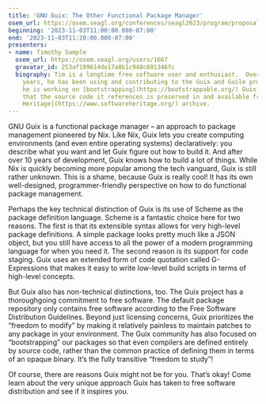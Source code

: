 ```yaml
---
title: 'GNU Guix: The Other Functional Package Manager'
osem_url: https://osem.seagl.org/conferences/seagl2023/program/proposals/1007
beginning: '2023-11-03T11:00:00.000-07:00'
end: '2023-11-03T11:20:00.000-07:00'
presenters:
- name: Timothy Sample
  osem_url: https://osem.seagl.org/users/1667
  gravatar_id: 253af199614de17a8b1c948c601346fc
  biography: Tim is a longtime free software user and enthusiast.  Over the past several
    years, he has been using and contributing to the Guix and Guile projects.  Currently,
    he is working on [bootstrapping](https://bootstrappable.org/) Guix and ensuring
    that the source code it references is preserved in and available from the [Software
    Heritage](https://www.softwareheritage.org/) archive.
---
```


GNU Guix is a functional package manager – an approach to package management pioneered by Nix.  Like Nix, Guix lets you create computing environments (and even entire operating systems) declaratively: you describe what you want and let Guix figure out how to build it.  And after over 10 years of development, Guix knows how to build a lot of things.  While Nix is quickly becoming more popular among the tech vanguard, Guix is still rather unknown.  This is a shame, because Guix is really cool!  It has its own well-designed, programmer-friendly perspective on how to do functional package management.

Perhaps the key technical distinction of Guix is its use of Scheme as the package definition language.  Scheme is a fantastic choice here for two reasons.  The first is that its extensible syntax allows for very high-level package definitions.  A simple package looks pretty much like a JSON object, but you still have access to all the power of a modern programming language for when you need it.  The second reason is its support for code staging.  Guix uses an extended form of code quotation called G-Expressions that makes it easy to write low-level build scripts in terms of high-level concepts.

But Guix also has non-technical distinctions, too.  The Guix project has a thoroughgoing commitment to free software.  The default package repository only contains free software according to the Free Software Distribution Guidelines.  Beyond just licensing concerns, Guix prioritizes the “freedom to modify” by making it relatively painless to maintain patches to any package in your environment.  The Guix community has also focused on “bootstrapping” our packages so that even compilers are defined entirely by source code, rather than the common practice of defining them in terms of an opaque binary.  It’s the fully transitive “freedom to study”!

Of course, there are reasons Guix might not be for you.  That’s okay!  Come learn about the very unique approach Guix has taken to free software distribution and see if it inspires you.
